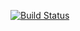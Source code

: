 [![Build Status](https://app.travis-ci.com/nxalan/clean-react.svg?branch=main)](https://app.travis-ci.com/nxalan/clean-react)
